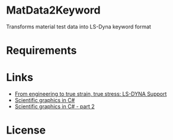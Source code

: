 MatData2Keyword
===============

Transforms material test data into LS-Dyna keyword format

# Requirements

# Links

* [From engineering to true strain, true stress: LS-DYNA Support](http://www.dynasupport.com/howtos/material/from-engineering-to-true-strain-true-stress)
* [Scientific graphics in C#](http://solarianprogrammer.com/2011/10/06/2d-scientific-graphics-in-c/)
* [Scientific graphics in C# - part 2](http://solarianprogrammer.com/2011/10/09/scientific-graphics-in-c-part-2/)

# License